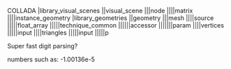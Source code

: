 COLLADA
|library_visual_scenes
||visual_scene
|||node
||||matrix
||||instance_geometry
|library_geometries
||geometry
|||mesh
||||source
|||||float_array
|||||technique_common
||||||accessor
|||||||param
||||vertices
|||||input
||||triangles
|||||input
|||||p

Super fast digit parsing?

numbers such as:
 -1.00136e-5 
 